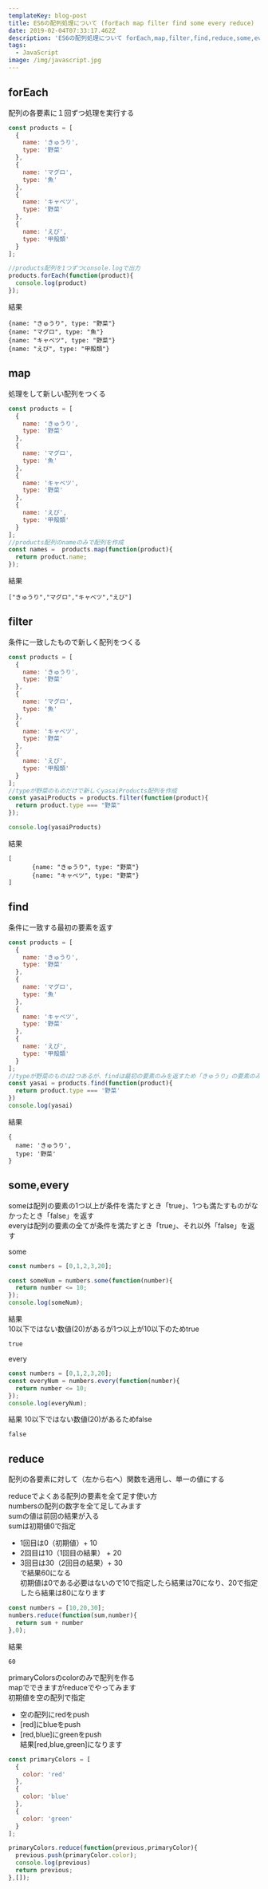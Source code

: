 ```yaml
---
templateKey: blog-post
title: ES6の配列処理について (forEach map filter find some every reduce)
date: 2019-02-04T07:33:17.462Z
description: 'ES6の配列処理について forEach,map,filter,find,reduce,some,everyの説明をしていきます'
tags:
  - JavaScript
image: /img/javascript.jpg
---
```

## forEach
配列の各要素に１回ずつ処理を実行する

```javascript
const products = [
  {
    name: 'きゅうり',
    type: '野菜'
  },
  {
    name: 'マグロ',
    type: '魚'
  },
  {
    name: 'キャベツ',
    type: '野菜'
  },
  {
    name: 'えび',
    type: '甲殻類'
  }
];

//products配列を1つずつconsole.logで出力
products.forEach(function(product){
  console.log(product)
});
```
結果
```
{name: "きゅうり", type: "野菜"}
{name: "マグロ", type: "魚"}
{name: "キャベツ", type: "野菜"}
{name: "えび", type: "甲殻類"}
```

## map
処理をして新しい配列をつくる

```javascript
const products = [
  {
    name: 'きゅうり',
    type: '野菜'
  },
  {
    name: 'マグロ',
    type: '魚'
  },
  {
    name: 'キャベツ',
    type: '野菜'
  },
  {
    name: 'えび',
    type: '甲殻類'
  }
];
//products配列のnameのみで配列を作成
const names =  products.map(function(product){
  return product.name;
});
```
結果
```
["きゅうり","マグロ","キャベツ","えび"]
```

## filter
条件に一致したもので新しく配列をつくる
```javascript
const products = [
  {
    name: 'きゅうり',
    type: '野菜'
  },
  {
    name: 'マグロ',
    type: '魚'
  },
  {
    name: 'キャベツ',
    type: '野菜'
  },
  {
    name: 'えび',
    type: '甲殻類'
  }
];
//typeが野菜のものだけで新しくyasaiProducts配列を作成
const yasaiProducts = products.filter(function(product){
  return product.type === "野菜"
});

console.log(yasaiProducts)
```

結果
```
[
　　　　{name: "きゅうり", type: "野菜"}
　　　　{name: "キャベツ", type: "野菜"}
]
```

## find
条件に一致する最初の要素を返す  
```javascript
const products = [
  {
    name: 'きゅうり',
    type: '野菜'
  },
  {
    name: 'マグロ',
    type: '魚'
  },
  {
    name: 'キャベツ',
    type: '野菜'
  },
  {
    name: 'えび',
    type: '甲殻類'
  }
];
//typeが野菜のものは2つあるが、findは最初の要素のみを返すため「きゅうり」の要素のみが返ってくる
const yasai = products.find(function(product){
  return product.type === '野菜'
})
console.log(yasai)
```
結果
```
{
  name: 'きゅうり',
  type: '野菜'
}
```

## some,every
someは配列の要素の1つ以上が条件を満たすとき「true」、1つも満たすものがなかったとき「false」を返す  
everyは配列の要素の全てが条件を満たすとき「true」、それ以外「false」を返す


some
```javascript
const numbers = [0,1,2,3,20];

const someNum = numbers.some(function(number){
  return number <= 10;
});
console.log(someNum);
```

結果  
10以下ではない数値(20)があるが1つ以上が10以下のためtrue
```
true
```

every
```javascript
const numbers = [0,1,2,3,20];
const everyNum = numbers.every(function(number){
  return number <= 10;
});
console.log(everyNum);
```

結果  10以下ではない数値(20)があるためfalse
```
false
```

## reduce
配列の各要素に対して（左から右へ）関数を適用し、単一の値にする

reduceでよくある配列の要素を全て足す使い方  
numbersの配列の数字を全て足してみます   
sumの値は前回の結果が入る    
sumは初期値0で指定  

- 1回目は0（初期値）+ 10  
- 2回目は10（1回目の結果） + 20  
- 3回目は30（2回目の結果）+ 30  
で結果60になる  
初期値は0である必要はないので10で指定したら結果は70になり、20で指定したら結果は80になります
```javascript
const numbers = [10,20,30];
numbers.reduce(function(sum,number){
  return sum + number
},0);
```

結果
```
60
```

primaryColorsのcolorのみで配列を作る  
mapでできますがreduceでやってみます  
初期値を空の配列で指定  
- 空の配列にredをpush
- [red]にblueをpush
- [red,blue]にgreenをpush  
結果[red,blue,green]になります
```javascript
const primaryColors = [
  {
    color: 'red'
  },
  {
    color: 'blue'
  },
  {
    color: 'green'
  }
];

primaryColors.reduce(function(previous,primaryColor){
  previous.push(primaryColor.color);
  console.log(previous)
  return previous;
},[]);
```

